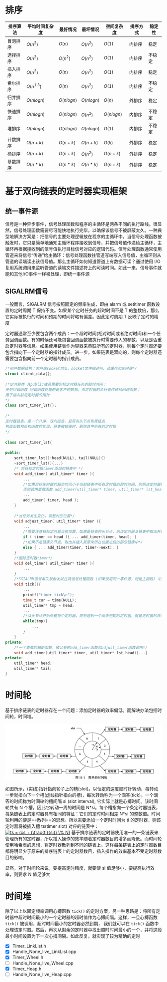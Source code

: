 # 排序

| 排序算法 | 平均时间复杂度 | 最好情况     | 最坏情况     | 空间复杂度   | 排序方式 | 稳定性 |
| -------- | -------------- | ------------ | ------------ | ------------ | -------- | ------ |
| 冒泡排序 | $O(n^2)$       | $O(n)$       | $O(n^2)$     | $O(1)$       | 内排序   | 稳定   |
| 选择排序 | $O(n^2)$       | $O(n^2)$     | $O(n^2)$     | $O(1)$       | 内排序   | 不稳定 |
| 插入排序 | $O(n^2)$       | $O(n)$       | $O(n^2)$     | $O(1)$       | 内排序   | 稳定   |
| 希尔排序 | $O(n^{1.3})$   | $O(n)$       | $O(n^2)$     | $O(1)$       | 内排序   | 不稳定 |
| 归并排序 | $O(n log n)$   | $O(n log n)$ | $O(n log n)$ | $O(n)$       | 外排序   | 稳定   |
| 快速排序 | $O(n log n)$   | $O(n log n)$ | $O(n^2)$     | $O(n log n)$ | 内排序   | 不稳定 |
| 堆排序   | $O(n log n)$   | $O(n log n)$ | $O(n log n)$ | $O(1)$       | 内排序   | 不稳定 |
| 计数排序 | $O(n+k)$       | $O(n+k)$     | $O(n+k)$     | $O(k)$       | 外排序   | 稳定   |
| 桶排序   | $O(n+k)$       | $O(n+k)$     | $O(n^2)$     | $O(n+k)$     | 外排序   | 稳定   |
| 基数排序 | $O(n*k)$       | $O(n*k)$     | $O(n*k)$     | $O(n+k)$     | 外排序   | 稳定   |

# 基于双向链表的定时器实现框架

## 统一事件源

信号是一种异步事件，信号处理函数和程序的主循环是两条不同的执行路线。很显然，信号处理函数需要尽可能快地执行完毕，以确保该信号不被屏蔽太久。一种典型地解决方案是：把信号的主要处理逻辑放在程序的主循环中，当信号处理函数被触发时，它只是简单地通知主循环程序接收到信号，并把信号值传递给主循环，主循环再根据接收到的信号值执行目标信号对应的逻辑代码。信号处理函数通常使用管道来将信号“传递”给主循环：信号处理函数往管道写端写入信号值，主循环则从管道的读端读出该信号值。那么主循环如何知道管道上有数据可读？通过使用 I/O复用系统调用来监听管道的读端文件描述符上的可读时间。如此一来，信号事件就能和其他I/O事件一样被处理，即统一事件源

## SIGALRM信号

一般而言，SIGALRM 信号按照固定的频率生成，即由 alarm 或 setitimer 函数设置的定时周期 T 保持不变。如果某个定时任务的超时时间不是 T 的整数倍，那么它实际被执行的时间和预期的时间将略有偏差。因此定时周期 T 反映了定时的精度

定时器通常至少要包含两个成员：一个超时时间(相对时间或者绝对时间)和一个任务回调函数。有的时候还可能包含回调函数被执行时需要传入的参数，以及是否重启定时器等信息。如果使用链表作为容器来串联所有的定时器，则每个定时器还要包含指向下一个定时器的指针成员。进一步，如果链表是双向的，则每个定时器还需要包含指向前一个定时器的指针成员。

```C++
/*用户数据结构：客户端socket地址、socket文件描述符、读缓存和定时器*/
struct client_data{};

/*定时器类 其public成员需要包括定时器任务的超时时间；
任务回调函数 回调函数处理的是客户的数据，由定时器的执行者传递给回调函数；
用于指向前后定时器的指针
*/
class sort_timer_lst{};

/*
定时器链表。是一个升序、双向链表，且带有头节点和尾结点
构造函数和析构函数的实现，链表被销毁时，删除其中所有的定时器
*/

class sort_timer_lst{
    
public:
    sort_timer_lst():head(NULL), tail(NULL){}
    ~sort_timer_lst(){...}
    /* 将目标定时器timer添加到链表中 */
    void add_timer( util_timer* timer ){
    	...
        /*如果目标定时器的超市时间小于当前链表中所有定时器的超时时间，则把该定时器插入链表头部，作为	新链表的头节点，
        否则调用重载函数 add_timer(util_timer* timer, util_timer* lst_head), 保证链表的升序特性*/
        ...
        add_timer( timer, head );
    }
    
    /*当任务发生变化，调整对应位置*/
    void adjust_timer( util_timer* timer ){
        ...
        /*需要注意目标定时器当前位置，如果是链表的头节点，则该定时器从链表中取出并重新插入链表*/
        if ( timer == head ){ ... add_timer(timer, head); }
        /*如果不是链表头节点，取出并插入其原来所在位置之后的部分链表中*/
        else { ... add_timer(timer, timer->next); }
    }
    /*删除定时器timer*/
    void del_timer( util_timer* timer ){
        ...
    }
    /*SGIALRM信号每次被触发就在其信号处理函数 (如果使用同一事件源，则是主函数) 中执行一次 tick 函数，以处理链表上到期的任务 */
    void tick(){
        ...
        printf("timer tick\n");
        time_t cur = time(NULL);
        util_timer* tmp = head;
        ...
        /*从头节点开始处理每个定时器，直到遇到一个尚未到期的定时器，就是定时器的核心逻辑*/
        while(tmp){
            ...
        }
    }
private:
    /*一个重载的辅助函数，被公有的add_timer函数和adjust_timer函数调用*/
    void add_timer(util_timer* timer, util_timer* lst_head){...}
private:
    util_timer* head;
    util_timer* tail;
}
```

# 时间轮

基于排序链表的定时器存在一个问题：添加定时器的效率偏低。而解决办法包括时间轮，时间堆。

![image-20201230200408537](https://github.com/artintel/TimerWheel-TimerHeap/blob/master/image/TimeWheel.png)

如图所示，(实线)指针指向轮子上的槽(slot)。以恒定的速度顺时针转动，每转动一步就指向下一个槽(虚线指针指向的槽)，每次转动称为一个滴答(tick)。一个滴答的时间称为时间轮的槽间隔 si (slot interval), 它实际上就是心搏时间。该时间轮共有 N 个槽，因此它转动一周的时间是 N*si。每个槽指向一个条定时器链表，每条链表上的定时器具有相同的特征：它们的定时时间相差 N\*si 的整数倍。时间轮利用的便是==散列==的思想。所以需要添加一个定时时间为 ti 的定时器，则该定时器将被插入槽 ts(timer slot) 对应的链表中：
<a href="https://www.codecogs.com/eqnedit.php?latex=ts&space;=&space;(cs&space;&plus;&space;(\frac{ti}{si})&space;\%&space;N)" target="_blank"><img src="https://latex.codecogs.com/gif.latex?ts&space;=&space;(cs&space;&plus;&space;(\frac{ti}{si})&space;\%&space;N)" title="ts = (cs + (\frac{ti}{si}) \% N)" /></a>
基于排序链表的定时器使用唯一的一条链表来管理所有的定时器，所以插入操作的效率随着定时器数目的增多而降低。而时间轮使用哈希表的思想，将定时器散列到不同的链表上。这样每条链表上的定时器数目都将明显少于原来的排序链表上的定时器数目，插入操作的效率基本不受定时器数目的影响。

显然，对于时间轮来说，要提高定时精度，就要使 si 值足够小，要提高执行效率，则要求 N 值足够大

# 时间堆

除了以上以固定频率调用心搏函数 `tick()` 的定时方案，另一种思路是：将所有定时器中超时时间最小的一个定时器的超时值作为心搏间隔。这样，一旦心搏函数 `tick()` 被调用，超时时间最小的定时器必然到期， 我们就可以在 `tick()` 函数中处理该定时器。然后，再次从剩余的定时器中找出超时时间最小的一个，并将这段最小时间设置为下一次心搏间隔。如此反复，就实现了较为精确的定时

- [x] Timer_LinkList.h
- [x] Handle_None_live_LinkList.cpp 
- [x] Timer_Wheel.h
- [ ] Handle_None_live_Wheel.cpp
- [x] Timer_Heap.h
- [ ] Handle_None_live_Heap.cpp
